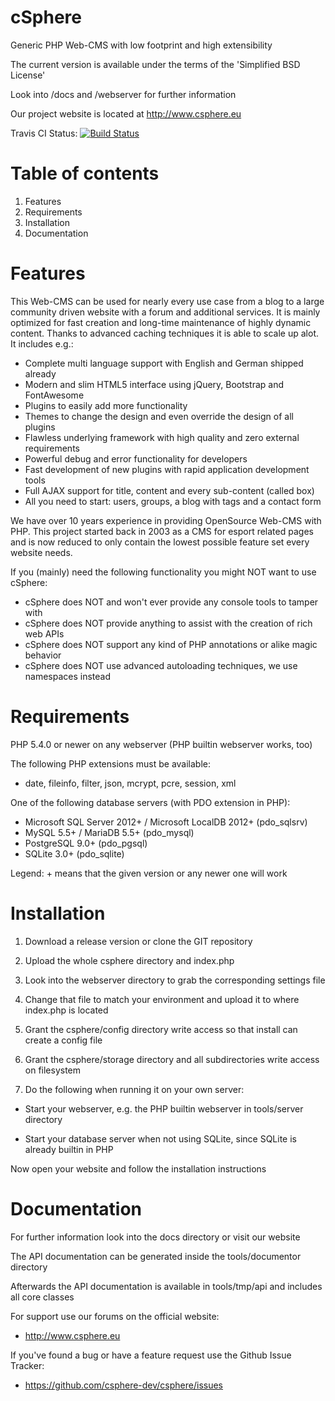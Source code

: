 cSphere
=======

Generic PHP Web-CMS with low footprint and high extensibility

The current version is available under the terms of the 'Simplified BSD License'

Look into /docs and /webserver for further information

Our project website is located at http://www.csphere.eu

Travis CI Status: [![Build Status](https://travis-ci.org/csphere-dev/csphere.png?branch=dev)](https://travis-ci.org/csphere-dev/csphere)

Table of contents
=================
1. Features
2. Requirements
3. Installation
4. Documentation

Features
========

This Web-CMS can be used for nearly every use case from a blog to a large community driven website with a forum and additional services. It is mainly optimized for fast creation and long-time maintenance of highly dynamic content. Thanks to advanced caching techniques it is able to scale up alot. It includes e.g.:

- Complete multi language support with English and German shipped already
- Modern and slim HTML5 interface using jQuery, Bootstrap and FontAwesome
- Plugins to easily add more functionality
- Themes to change the design and even override the design of all plugins
- Flawless underlying framework with high quality and zero external requirements
- Powerful debug and error functionality for developers
- Fast development of new plugins with rapid application development tools
- Full AJAX support for title, content and every sub-content (called box) 
- All you need to start: users, groups, a blog with tags and a contact form

We have over 10 years experience in providing OpenSource Web-CMS with PHP. This project started back in 2003 as a CMS for esport related pages and is now reduced to only contain the lowest possible feature set every website needs.

If you (mainly) need the following functionality you might NOT want to use cSphere:

- cSphere does NOT and won't ever provide any console tools to tamper with
- cSphere does NOT provide anything to assist with the creation of rich web APIs
- cSphere does NOT support any kind of PHP annotations or alike magic behavior
- cSphere does NOT use advanced autoloading techniques, we use namespaces instead

Requirements
============

PHP 5.4.0 or newer on any webserver (PHP builtin webserver works, too)

The following PHP extensions must be available:

- date, fileinfo, filter, json, mcrypt, pcre, session, xml

One of the following database servers (with PDO extension in PHP):

- Microsoft SQL Server 2012+ / Microsoft LocalDB 2012+ (pdo_sqlsrv)
- MySQL 5.5+ / MariaDB 5.5+ (pdo_mysql)
- PostgreSQL 9.0+ (pdo_pgsql)
- SQLite 3.0+ (pdo_sqlite)

Legend: + means that the given version or any newer one will work

Installation
============

1. Download a release version or clone the GIT repository

2. Upload the whole csphere directory and index.php

3. Look into the webserver directory to grab the corresponding settings file

4. Change that file to match your environment and upload it to where index.php is located

5. Grant the csphere/config directory write access so that install can create a config file

6. Grant the csphere/storage directory and all subdirectories write access on filesystem

7. Do the following when running it on your own server:

- Start your webserver, e.g. the PHP builtin webserver in tools/server directory

- Start your database server when not using SQLite, since SQLite is already builtin in PHP

Now open your website and follow the installation instructions

Documentation
=============

For further information look into the docs directory or visit our website

The API documentation can be generated inside the tools/documentor directory

Afterwards the API documentation is available in tools/tmp/api and includes all core classes

For support use our forums on the official website:

- http://www.csphere.eu

If you've found a bug or have a feature request use the Github Issue Tracker:

- https://github.com/csphere-dev/csphere/issues
